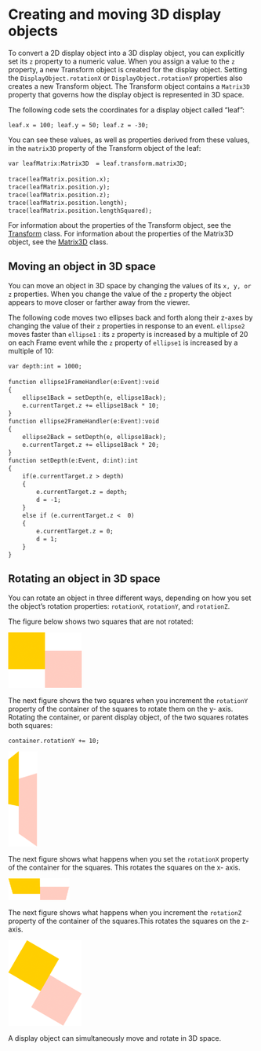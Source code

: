 # Creating and moving 3D display objects

<div>

To convert a 2D display object into a 3D display object, you can explicitly set
its `z` property to a numeric value. When you assign a value to the `z`
property, a new Transform object is created for the display object. Setting the
`DisplayObject.rotationX` or `DisplayObject.rotationY` properties also creates a
new Transform object. The Transform object contains a `Matrix3D` property that
governs how the display object is represented in 3D space.

The following code sets the coordinates for a display object called “leaf”:

<div>

    leaf.x = 100; leaf.y = 50; leaf.z = -30;

</div>

You can see these values, as well as properties derived from these values, in
the `matrix3D` property of the Transform object of the leaf:

<div>

    var leafMatrix:Matrix3D  = leaf.transform.matrix3D;

    trace(leafMatrix.position.x);
    trace(leafMatrix.position.y);
    trace(leafMatrix.position.z);
    trace(leafMatrix.position.length);
    trace(leafMatrix.position.lengthSquared);

</div>

For information about the properties of the Transform object, see the <a
href="http://help.adobe.com/en_US/FlashPlatform/reference/actionscript/3/flash/geom/Transform.html"
target="_self">Transform</a> class. For information about the properties of the
Matrix3D object, see the <a
href="http://help.adobe.com/en_US/FlashPlatform/reference/actionscript/3/flash/geom/Matrix3D.html"
target="_self">Matrix3D</a> class.

</div>

<div>

## Moving an object in 3D space

<div>

You can move an object in 3D space by changing the values of its `x, y, or z`
properties. When you change the value of the `z` property the object appears to
move closer or farther away from the viewer.

The following code moves two ellipses back and forth along their z-axes by
changing the value of their `z` properties in response to an event. `ellipse2`
moves faster than `ellipse1` : its `z` property is increased by a multiple of 20
on each Frame event while the `z` property of `ellipse1` is increased by a
multiple of 10:

<div>

    var depth:int = 1000;

    function ellipse1FrameHandler(e:Event):void
    {
        ellipse1Back = setDepth(e, ellipse1Back);
        e.currentTarget.z += ellipse1Back * 10;
    }
    function ellipse2FrameHandler(e:Event):void
    {
        ellipse2Back = setDepth(e, ellipse1Back);
        e.currentTarget.z += ellipse1Back * 20;
    }
    function setDepth(e:Event, d:int):int
    {
        if(e.currentTarget.z > depth)
        {
            e.currentTarget.z = depth;
            d = -1;
        }
        else if (e.currentTarget.z <  0)
        {
            e.currentTarget.z = 0;
            d = 1;
        }
    }

</div>

</div>

</div>

<div>

## Rotating an object in 3D space

<div>

You can rotate an object in three different ways, depending on how you set the
object’s rotation properties: `rotationX`, `rotationY`, and `rotationZ`.

The figure below shows two squares that are not rotated:

<div xmlns:fn="http://www.w3.org/2005/xpath-functions"
xmlns:fo="http://www.w3.org/1999/XSL/Format"
xmlns:xs="http://www.w3.org/2001/XMLSchema">

![](../../img/th_notRotated.png)

</div>

The next figure shows the two squares when you increment the `rotationY`
property of the container of the squares to rotate them on the y- axis. Rotating
the container, or parent display object, of the two squares rotates both
squares:

<div>

    container.rotationY += 10;

</div>

<div xmlns:fn="http://www.w3.org/2005/xpath-functions"
xmlns:fo="http://www.w3.org/1999/XSL/Format"
xmlns:xs="http://www.w3.org/2001/XMLSchema">

![](../../img/th_rotationY.png)

</div>

The next figure shows what happens when you set the `rotationX` property of the
container for the squares. This rotates the squares on the x- axis.

<div xmlns:fn="http://www.w3.org/2005/xpath-functions"
xmlns:fo="http://www.w3.org/1999/XSL/Format"
xmlns:xs="http://www.w3.org/2001/XMLSchema">

![](../../img/th_rotationX.png)

</div>

The next figure shows what happens when you increment the `rotationZ` property
of the container of the squares.This rotates the squares on the z-axis.

<div xmlns:fn="http://www.w3.org/2005/xpath-functions"
xmlns:fo="http://www.w3.org/1999/XSL/Format"
xmlns:xs="http://www.w3.org/2001/XMLSchema">

![](../../img/th_rotationZ.png)

</div>

A display object can simultaneously move and rotate in 3D space.

</div>

</div>

<div>

<div>

</div>

</div>
